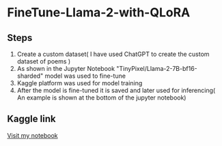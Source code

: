 # FineTune-Llama-2-with-QLoRA

## Steps

1. Create a custom dataset( I have used ChatGPT to create the custom dataset of poems )
2. As shown in the Jupyter Notebook "TinyPixel/Llama-2-7B-bf16-sharded" model was used to fine-tune
3. Kaggle platform was used for model training
4. After the model is fine-tuned it is saved and later used for inferencing( An example is shown at the bottom of the jupyter notebook)

## Kaggle link

[Visit my notebook](https://www.kaggle.com/code/jayzeen/fine-tune-llama-2-with-qlora)
